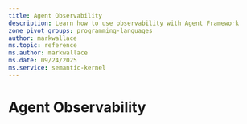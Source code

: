 ```yaml
---
title: Agent Observability
description: Learn how to use observability with Agent Framework  
zone_pivot_groups: programming-languages
author: markwallace
ms.topic: reference
ms.author: markwallace
ms.date: 09/24/2025
ms.service: semantic-kernel
---
```


# Agent Observability
